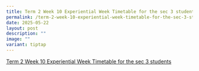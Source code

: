 ```yaml
---
title: Term 2 Week 10 Experiential Week Timetable for the sec 3 students
permalink: /term-2-week-10-experiential-week-timetable-for-the-sec-3-students/
date: 2025-05-22
layout: post
description: ""
image: ""
variant: tiptap
---
```

<p><a href="/files/Annoucements Attachments/2025_Term_2_Week_10_Mon_Wed_Timetable__Final____Classes.pdf" rel="noopener nofollow" target="_blank">Term 2 Week 10 Experiential Week Timetable for the sec 3 students</a>
</p>